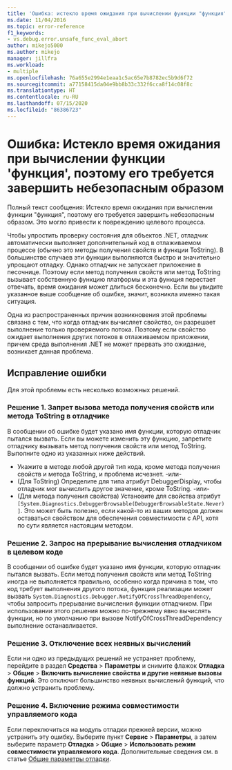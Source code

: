 ```yaml
---
title: 'Ошибка: истекло время ожидания при вычислении функции "функция", поэтому его требуется завершить небезопасным образом | Документация Майкрософт'
ms.date: 11/04/2016
ms.topic: error-reference
f1_keywords:
- vs.debug.error.unsafe_func_eval_abort
author: mikejo5000
ms.author: mikejo
manager: jillfra
ms.workload:
- multiple
ms.openlocfilehash: 76a655e2994e1eaa1c5ac65e7b8782ec5b9d6f72
ms.sourcegitcommit: a77158415da04e9bb8b33c332f6cca8f14c08f8c
ms.translationtype: HT
ms.contentlocale: ru-RU
ms.lasthandoff: 07/15/2020
ms.locfileid: "86386723"
---
```

# <a name="error-evaluating-the-function-39function39-timed-out-and-needed-to-be-aborted-in-an-unsafe-way"></a>Ошибка: Истекло время ожидания при вычислении функции &#39;функция&#39;, поэтому его требуется завершить небезопасным образом

Полный текст сообщения: Истекло время ожидания при вычислении функции "функция", поэтому его требуется завершить небезопасным образом. Это могло привести к повреждению целевого процесса.

Чтобы упростить проверку состояния для объектов .NET, отладчик автоматически выполняет дополнительный код в отлаживаемом процессе (обычно это методы получения свойств и функции ToString). В большинстве случаев эти функции выполняются быстро и значительно упрощают отладку. Однако отладчик не запускает приложение в песочнице. Поэтому если метод получения свойств или метод ToString вызывает собственную функцию платформы и эта функция перестает отвечать, время ожидания может длиться бесконечно. Если вы увидите указанное выше сообщение об ошибке, значит, возникла именно такая ситуация.

Одна из распространенных причин возникновения этой проблемы связана с тем, что когда отладчик вычисляет свойство, он разрешает выполнение только проверяемого потока. Поэтому если свойство ожидает выполнения других потоков в отлаживаемом приложении, причем среда выполнения .NET не может прервать это ожидание, возникает данная проблема.

## <a name="to-correct-this-error"></a>Исправление ошибки

Для этой проблемы есть несколько возможных решений.

### <a name="solution-1-prevent-the-debugger-from-calling-the-getter-property-or-tostring-method"></a>Решение 1. Запрет вызова метода получения свойств или метода ToString в отладчике

В сообщении об ошибке будет указано имя функции, которую отладчик пытался вызвать. Если вы можете изменить эту функцию, запретите отладчику вызывать метод получения свойств или метод ToString. Выполните одно из указанных ниже действий.

* Укажите в методе любой другой тип кода, кроме метода получения свойств и метода ToString, и проблема исчезнет.
    -или-
* (Для ToString) Определите для типа атрибут DebuggerDisplay, чтобы отладчик мог вычислить другое значение, кроме ToString.
    -или-
* (Для метода получения свойства) Установите для свойства атрибут `[System.Diagnostics.DebuggerBrowsable(DebuggerBrowsableState.Never)]`. Это может быть полезно, если какой-то из ваших методов должен оставаться свойством для обеспечения совместимости с API, хотя по сути является настоящим методом.

### <a name="solution-2-have-the-target-code-ask-the-debugger-to-abort-the-evaluation"></a>Решение 2. Запрос на прерывание вычисления отладчиком в целевом коде

В сообщении об ошибке будет указано имя функции, которую отладчик пытался вызвать. Если метод получения свойств или метод ToString иногда не выполняется правильно, особенно когда причина в том, что код требует выполнения другого потока, функция реализации может вызвать `System.Diagnostics.Debugger.NotifyOfCrossThreadDependency`, чтобы запросить прерывание вычисления функции отладчиком. При использовании этого решения можно по-прежнему явно вычислять функции, но по умолчанию при вызове NotifyOfCrossThreadDependency выполнение останавливается.

### <a name="solution-3-disable-all-implicit-evaluation"></a>Решение 3. Отключение всех неявных вычислений

Если ни одно из предыдущих решений не устраняет проблему, перейдите в раздел **Средства** > **Параметры** и снимите флажок **Отладка** > **Общие** > **Включить вычисление свойства и другие неявные вызовы функций**. Это отключит большинство неявных вычислений функций, что должно устранить проблему.

### <a name="solution-4-enable-managed-compatibility-mode"></a>Решение 4. Включение режима совместимости управляемого кода

Если переключиться на модуль отладки прежней версии, можно устранить эту ошибку. Выберите пункт **Сервис** > **Параметры**, а затем выберите параметр **Отладка** > **Общие** > **Использовать режим совместимости управляемого кода**. Дополнительные сведения см. в статье [Общие параметры отладки](../debugger/general-debugging-options-dialog-box.md).
